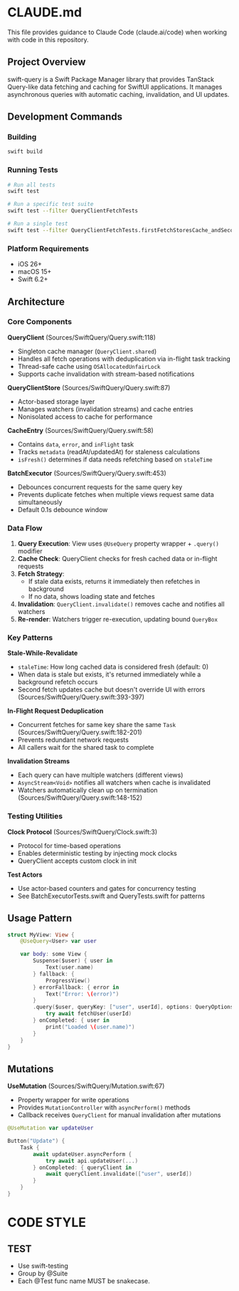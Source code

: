 # CLAUDE.md

This file provides guidance to Claude Code (claude.ai/code) when working with code in this repository.

## Project Overview

swift-query is a Swift Package Manager library that provides TanStack Query-like data fetching and caching for SwiftUI applications. It manages asynchronous queries with automatic caching, invalidation, and UI updates.

## Development Commands

### Building
```bash
swift build
```

### Running Tests
```bash
# Run all tests
swift test

# Run a specific test suite
swift test --filter QueryClientFetchTests

# Run a single test
swift test --filter QueryClientFetchTests.firstFetchStoresCache_andSecondFetchHitsFreshCache
```

### Platform Requirements
- iOS 26+
- macOS 15+
- Swift 6.2+

## Architecture

### Core Components

**QueryClient** (Sources/SwiftQuery/Query.swift:118)
- Singleton cache manager (`QueryClient.shared`)
- Handles all fetch operations with deduplication via in-flight task tracking
- Thread-safe cache using `OSAllocatedUnfairLock`
- Supports cache invalidation with stream-based notifications

**QueryClientStore** (Sources/SwiftQuery/Query.swift:87)
- Actor-based storage layer
- Manages watchers (invalidation streams) and cache entries
- Nonisolated access to cache for performance

**CacheEntry** (Sources/SwiftQuery/Query.swift:58)
- Contains `data`, `error`, and `inFlight` task
- Tracks `metadata` (readAt/updatedAt) for staleness calculations
- `isFresh()` determines if data needs refetching based on `staleTime`

**BatchExecutor** (Sources/SwiftQuery/Query.swift:453)
- Debounces concurrent requests for the same query key
- Prevents duplicate fetches when multiple views request same data simultaneously
- Default 0.1s debounce window

### Data Flow

1. **Query Execution**: View uses `@UseQuery` property wrapper + `.query()` modifier
2. **Cache Check**: QueryClient checks for fresh cached data or in-flight requests
3. **Fetch Strategy**:
   - If stale data exists, returns it immediately then refetches in background
   - If no data, shows loading state and fetches
4. **Invalidation**: `QueryClient.invalidate()` removes cache and notifies all watchers
5. **Re-render**: Watchers trigger re-execution, updating bound `QueryBox`

### Key Patterns

**Stale-While-Revalidate**
- `staleTime`: How long cached data is considered fresh (default: 0)
- When data is stale but exists, it's returned immediately while a background refetch occurs
- Second fetch updates cache but doesn't override UI with errors (Sources/SwiftQuery/Query.swift:393-397)

**In-Flight Request Deduplication**
- Concurrent fetches for same key share the same `Task` (Sources/SwiftQuery/Query.swift:182-201)
- Prevents redundant network requests
- All callers wait for the shared task to complete

**Invalidation Streams**
- Each query can have multiple watchers (different views)
- `AsyncStream<Void>` notifies all watchers when cache is invalidated
- Watchers automatically clean up on termination (Sources/SwiftQuery/Query.swift:148-152)

### Testing Utilities

**Clock Protocol** (Sources/SwiftQuery/Clock.swift:3)
- Protocol for time-based operations
- Enables deterministic testing by injecting mock clocks
- QueryClient accepts custom clock in init

**Test Actors**
- Use actor-based counters and gates for concurrency testing
- See BatchExecutorTests.swift and QueryTests.swift for patterns

## Usage Pattern

```swift
struct MyView: View {
    @UseQuery<User> var user

    var body: some View {
        Suspense($user) { user in
            Text(user.name)
        } fallback: {
            ProgressView()
        } errorFallback: { error in
            Text("Error: \(error)")
        }
        .query($user, queryKey: ["user", userId], options: QueryOptions(staleTime: 60)) {
            try await fetchUser(userId)
        } onCompleted: { user in
            print("Loaded \(user.name)")
        }
    }
}
```

## Mutations

**UseMutation** (Sources/SwiftQuery/Mutation.swift:67)
- Property wrapper for write operations
- Provides `MutationController` with `asyncPerform()` methods
- Callback receives `QueryClient` for manual invalidation after mutations

```swift
@UseMutation var updateUser

Button("Update") {
    Task {
        await updateUser.asyncPerform {
            try await api.updateUser(...)
        } onCompleted: { queryClient in
            await queryClient.invalidate(["user", userId])
        }
    }
}
```

# CODE STYLE
## TEST
- Use swift-testing
- Group by @Suite
- Each @Test func name MUST be snakecase.
